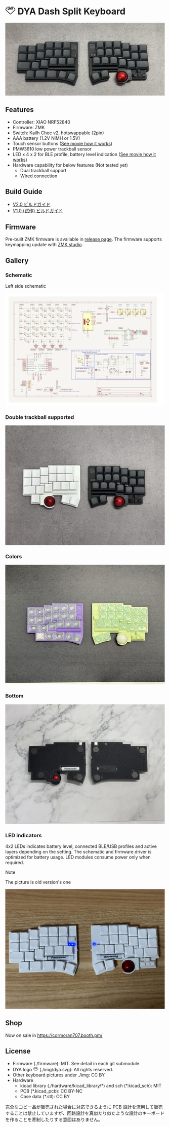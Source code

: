 # <img src="img/dya.svg" width=32> DYA Dash Split Keyboard

![](img/header.jpeg)

## Features

- Controller: XIAO NRF52840
- Firmware: ZMK
- Switch: Kailh Choc v2, hotswappable (2pin)
- AAA battery (1.2V NiMH or 1.5V)
- Touch sensor buttons ([See movie how it works](https://x.com/cormoran707/status/1916127921720463540))
- PMW3610 low power trackball sensor
- LED x 4 x 2 for BLE profile, battery level indication ([See movie how it works](https://youtu.be/y6X2OnoMX-M))
- Hardware capability for below features (Not tested yet)
  - Dual trackball support
  - Wired connection

## Build Guide

- [V2.0 ビルドガイド](./hardware/dya-dash/build-guide/v2/BuildGuide.md)
- [V1.0 (試作) ビルドガイド](./hardware/dya-dash/build-guide/v1/BuildGuide.md)

## Firmware

Pre-built ZMK firmware is available in [release page](https://github.com/cormoran/dya-dash-keyboard/releases).
The firmware supports keymapping update with [ZMK studio](https://zmk.studio/).

## Gallery

### Schematic

Left side schematic

![](img/sch.jpg)

### Double trackball supported

![](img/double-ball.jpeg)

### Colors

![](img/colors.jpeg)

### Bottom

![](img/back.jpg)

### LED indicators

4x2 LEDs indicates battery level, connected BLE/USB profiles and active layers depending on the setting.
The schematic and firmware driver is optimized for battery usage. LED modules consume power only when required.

> [!NOTE]
> The picture is old version's one

![](img/led.jpg)

## Shop

Now on sale in https://cormoran707.booth.pm/

## License

- Firmware (./firmware): MIT. See detail in each git submodule.
- DYA logo <img src="img/dya.svg" width=16> (./img/dya.svg): All rights reserved.
- Other keyboard pictures under ./img: CC BY
- Hardware
  - kicad library (./hardware/kicad_library/\*) and sch (\*.kicad_sch): MIT
  - PCB (\*.kicad_pcb): CC BY-NC
  - Case data (\*.stl): CC BY

完全なコピー品が販売された場合に対応できるように PCB 設計を流用して販売することは禁止していますが、回路設計を真似たり似たような設計のキーボードを作ることを牽制したりする意図はありません。
